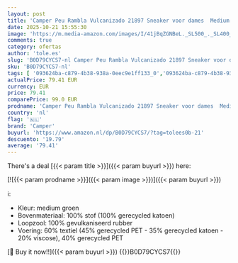 ```yaml
---
layout: post
title: 'Camper Peu Rambla Vulcanizado 21897 Sneaker voor dames  Medium Groen 093  39 EU'
date: 2025-10-21 15:55:30
image: 'https://m.media-amazon.com/images/I/41jBqZGNBeL._SL500_._SL400_.jpg'
comments: true
category: ofertas
author: 'tole.es'
slug: 'B0D79CYCS7-nl Camper Peu Rambla Vulcanizado 21897 Sneaker voor dames...'
sku: 'B0D79CYCS7-nl'
tags: [ '093624ba-c879-4b38-938a-0eec9e1ff133_0','093624ba-c879-4b38-938a-0eec9e1ff133_3601','Arborist Merchandising Root','Damesmode','Damesschoenen','Klassieke & modieuze sneakers dames','Kleding, schoenen & sieraden','Kleding, schoenen en sieraden','New Arrivals','Self Service','Special Features Stores','camper','🇳🇱', ]
actualPrice: 79.41 EUR
currency: EUR
price: 79.41
comparePrice: 99.0 EUR
prodname: 'Camper Peu Rambla Vulcanizado 21897 Sneaker voor dames  Medium Groen 093  39 EU'
country: 'nl'
flag: '🇳🇱'
brand: 'Camper'
buyurl: 'https://www.amazon.nl/dp/B0D79CYCS7/?tag=tolees0b-21'
descuento: '19.79'
average: '79.41'
---
```


There's a deal [{{< param title >}}]({{< param buyurl >}})  here:

[![{{< param prodname >}}]({{< param image >}})]({{< param buyurl >}})

ℹ️:

- Kleur: medium groen
- Bovenmateriaal: 100% stof (100% gerecycled katoen)
- Loopzool: 100% gevulkaniseerd rubber
- Voering: 60% textiel (45% gerecycled PET - 35% gerecycled katoen - 20% viscose), 40% gerecycled PET

[🛒 Buy it now!!]({{< param buyurl >}})
{{<world>}}B0D79CYCS7{{</world>}}
